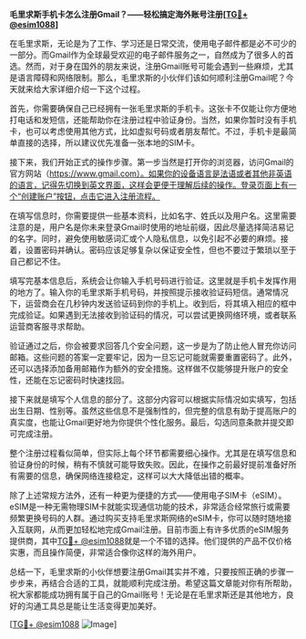 **毛里求斯手机卡怎么注册Gmail？——轻松搞定海外账号注册[[TG💪+ @esim1088](https://t.me/s/esim1088)]**

在毛里求斯，无论是为了工作、学习还是日常交流，使用电子邮件都是必不可少的一部分。而Gmail作为全球最受欢迎的电子邮件服务之一，自然成为了很多人的首选。然而，对于身在国外的朋友来说，注册Gmail账号可能会遇到一些麻烦，尤其是语言障碍和网络限制。那么，毛里求斯的小伙伴们该如何顺利注册Gmail呢？今天就来给大家详细介绍一下这个过程。

首先，你需要确保自己已经拥有一张毛里求斯的手机卡。这张卡不仅能让你方便地打电话和发短信，还能帮助你在注册过程中验证身份。当然，如果你暂时没有手机卡，也可以考虑使用其他方式，比如虚拟号码或者朋友帮忙。不过，手机卡是最简单直接的选择，所以建议优先准备一张本地的SIM卡。

接下来，我们开始正式的操作步骤。第一步当然是打开你的浏览器，访问Gmail的官方网站（https://www.gmail.com）。如果你的设备语言是法语或者其他非英语的语言，记得先切换到英文界面，这样会更便于理解后续的操作。登录页面上有一个“创建账户”按钮，点击它进入注册流程。

在填写信息时，你需要提供一些基本资料，比如名字、姓氏以及用户名。这里需要注意的是，用户名是你未来登录Gmail时使用的地址前缀，因此尽量选择简洁易记的名字。同时，避免使用敏感词汇或个人隐私信息，以免引起不必要的麻烦。接着，设置密码并确认。密码应该足够复杂以保证安全性，但也不要过于繁琐以至于自己都记不住。

填写完基本信息后，系统会让你输入手机号码进行验证。这里就是手机卡发挥作用的地方了。输入你的毛里求斯手机号码，并按照提示接收验证码短信。通常情况下，运营商会在几秒钟内发送验证码到你的手机上。收到后，将其填入相应的框中完成验证。如果遇到无法接收到验证码的情况，可以尝试更换网络环境，或者联系运营商客服寻求帮助。

验证通过之后，你会被要求回答几个安全问题，这一步是为了防止他人冒充你访问邮箱。这些问题的答案一定要牢记，因为一旦忘记可能就需要重置密码了。此外，还可以选择添加备用邮箱作为额外的安全措施。这样做不仅能够提升账户的安全性，还能在忘记密码时快速找回。

接下来就是填写个人信息的部分了。这部分内容可以根据实际情况如实填写，包括出生日期、性别等。虽然这些信息不是强制性的，但完整的信息有助于提高账户的真实度，也能让Gmail更好地为你提供个性化服务。最后，勾选同意条款并提交即可完成注册。

整个注册过程看似简单，但实际上每个环节都需要细心操作。尤其是在填写信息和验证身份的时候，稍有不慎就可能导致失败。因此，在操作之前最好提前准备好所有需要的信息，确保网络连接稳定，这样可以大大降低出错的概率。

除了上述常规方法外，还有一种更为便捷的方式——使用电子SIM卡（eSIM）。eSIM是一种无需物理SIM卡就能实现通信功能的技术，非常适合经常旅行或需要频繁更换号码的人群。通过购买支持毛里求斯网络的eSIM卡，你可以随时随地接入互联网，从而更加轻松地完成Gmail注册。目前市面上有许多优质的eSIM服务提供商，其中[TG💪+ @esim1088](https://t.me/s/esim1088)就是一个不错的选择。他们提供的产品不仅价格实惠，而且操作简便，非常适合像你这样的海外用户。

总结一下，毛里求斯的小伙伴想要注册Gmail其实并不难，只要按照正确的步骤一步步来，再结合合适的工具，就能顺利完成注册。希望这篇文章能对你有所帮助，祝大家都能成功拥有属于自己的Gmail账号！无论是在毛里求斯还是其他地方，良好的沟通工具总是能让生活变得更加美好。

[[TG💪+ @esim1088](https://t.me/s/esim1088) ![Image](https://i.postimg.cc/4NQfJmqS/Snipaste-2025-05-13-00-14-12.png)]